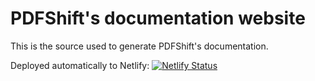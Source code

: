 # PDFShift's documentation website

This is the source used to generate PDFShift's documentation.

Deployed automatically to Netlify:
[![Netlify Status](https://api.netlify.com/api/v1/badges/ccd2b911-d488-4da3-b5af-8702e890894d/deploy-status)](https://app.netlify.com/sites/pdfshift-docs/deploys)
